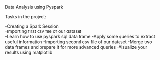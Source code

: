 Data Analysis using Pyspark

Tasks in the project:

-Creating a Spark Session    
-Importing first csv file of our dataset     
-Learn how to use pyspark sql data frame
-Apply some queries to extract useful information 
-Importing second csv file of our dataset
-Merge two data frames  and prepare it for more advanced queries
-Visualize your results using matplotlib

